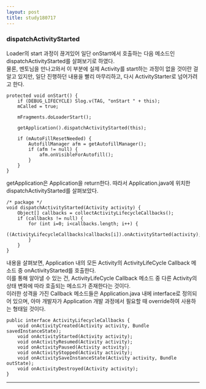 ```yaml
---
layout: post
title: study180717
---
```

<h3> dispatchActivityStarted </h3>

Loader의 start 과정이 끊겨있어 일단 onStart에서 호출하는 다음 메소드인 dispatchActivityStarted를 살펴보기로 하였다.
<br />물론, 멘토님을 만나고와서 이 부분에 실제 Activity를 start하는 과정이 없을 것이란 걸 알고 있지만, 일단 진행하던 내용을 빨리 마무리하고, 다시 ActivityStarter로 넘어가려고 한다.

~~~
protected void onStart() {
    if (DEBUG_LIFECYCLE) Slog.v(TAG, "onStart " + this);
    mCalled = true;

    mFragments.doLoaderStart();

    getApplication().dispatchActivityStarted(this);

    if (mAutoFillResetNeeded) {
        AutofillManager afm = getAutofillManager();
        if (afm != null) {
            afm.onVisibleForAutofill();
        }
    }
}
~~~

getApplication은 Application을 return한다.
따라서 Application.java에 위치한 dispatchActivityStarted를 살펴보았다.

~~~
/* package */ 
void dispatchActivityStarted(Activity activity) {
    Object[] callbacks = collectActivityLifecycleCallbacks();
    if (callbacks != null) {
        for (int i=0; i<callbacks.length; i++) {
            ((ActivityLifecycleCallbacks)callbacks[i]).onActivityStarted(activity);
        }
    }
}
~~~

내용을 살펴보면, Application 내의 모든 Activity의 ActivityLifeCycle Callback 메소드 중 onActivityStarted를 호출한다.
<br />이를 통해 알아낼 수 있는 건, ActivityLifeCycle Callback 메소드 중 다른 Activity의 상태 변화에 따라 호출되는 메소드가 존재한다는 것이다.
<br />이러한 성격을 가진 Callback 메소드들은 Application.java 내에 interface로 정의되어 있으며, 아마 개발자가 Application 개발 과정에서 필요할 때 override하여 사용하는 형태일 것이다.

~~~
public interface ActivityLifecycleCallbacks {
    void onActivityCreated(Activity activity, Bundle savedInstanceState);
    void onActivityStarted(Activity activity);
    void onActivityResumed(Activity activity);
    void onActivityPaused(Activity activity);
    void onActivityStopped(Activity activity);
    void onActivitySaveInstanceState(Activity activity, Bundle outState);
    void onActivityDestroyed(Activity activity);
}
~~~

* * *
